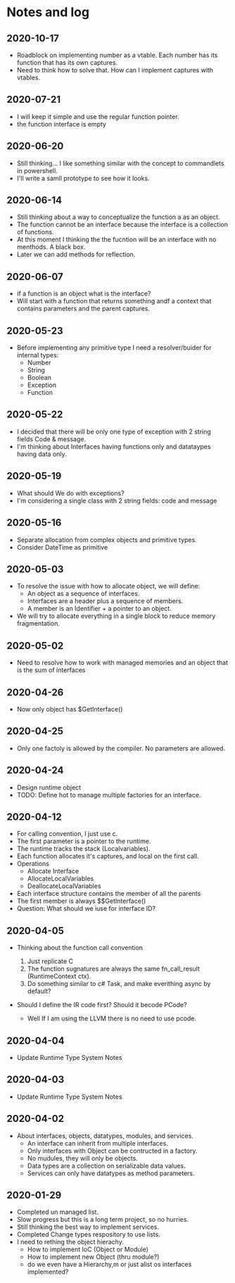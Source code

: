 # Notes and log

## 2020-10-17

* Roadblock on implementing number as a vtable. Each number has its function that has its own captures.
* Need to think how to solve that. How can I implement captures with vtables.

## 2020-07-21

* I will keep it simple and use the regular function pointer.
* the function interface is empty

## 2020-06-20

* Still thinking... I like something similar with the concept to commandlets in powershell.
* I'll write a samll prototype to see how it looks.

## 2020-06-14

* Still thinking about a way to conceptualize the function a as an object.
* The function cannot be an interface because the interface is a collection of functions.
* At this moment I thinking the the fucntion will be an interface with no menthods. A black box.
* Later we can add methods for reflection.

## 2020-06-07

* if a function is an object what is the interface?
* Will start with a function that returns something andf a context that contains parameters and the parent captures.

## 2020-05-23

* Before implementing any primitive type I need a resolver/buider for internal types:
  * Number
  * String
  * Boolean
  * Exception
  * Function

## 2020-05-22

* I decided that there will be only one type of exception with 2 string fields Code & message.
* I'm thinking about Interfaces having functions only and datataypes having data only.

## 2020-05-19

* What should We do with exceptions?
* I'm considering a single class with 2 string fields: code and message

## 2020-05-16

* Separate allocation from complex objects and primitive types.
* Consider DateTime as primitive

## 2020-05-03

* To resolve the issue with how to allocate object, we will define:
  * An object as a sequence of interfaces.
  * Interfaces are a header plus a sequence of members.
  * A member is an Identifier + a pointer to an object.
* We will try to allocate everything in a single block to reduce memory fragmentation.

## 2020-05-02

* Need to resolve how to work with managed memories and an object that is the sum of interfaces

## 2020-04-26

* Now only object has $GetInterface()

## 2020-04-25

* Only one factoly is allowed by the compiler. No parameters are allowed.

## 2020-04-24

* Design runtime object
* TODO: Define hot to manage multiple factories for an interface. 

## 2020-04-12

* For calling convention, I just use c.
* The first parameter is a pointer to the runtime.
* The runtime tracks the stack (Localvariables).
* Each function allocates it's captures, and local on the first call.
* Operations
  * Allocate Interface
  * AllocateLocalVariables
  * DeallocateLocalVariables
* Each interface structure contains the member of all the parents
* The first member is always $$GetInterface()
* Question: What should we iuse for interface ID?

## 2020-04-05

* Thinking about the function call convention
  1. Just replicate C
  2. The function sugnatures are always the same fn_call_result (RuntimeContext ctx).
  3. Do something similar to c# Task, and make everithing async by default?

* Should I define the IR code first? Should it becode PCode?
  * Well If I am using the LLVM there is no need to use pcode.

## 2020-04-04

* Update Runtime Type System Notes

## 2020-04-03

* Update Runtime Type System Notes

## 2020-04-02

* About interfaces, objects, datatypes, modules, and services.
  * An interface can inherit from multiple interfaces.
  * Only interfaces with Object can be contructed in a factory.
  * No mudules, they will only be objects.
  * Data types are a collection on serializable data values.
  * Services can only have datatypes as method parameters.  

## 2020-01-29

* Completed un managed list.
* Slow progress but this is a long term project, so no hurries.
* Still thinking the best way to implement services.
* Completed Change types respository to use lists.
* I need to rething the object hierachy.
  * How to implement IoC (Object or Module)
  * How to implement new Object (thru module?)
  * do we even have a Hierarchy,m or just alist os interfaces implemented?
